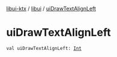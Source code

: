 [libui-ktx](../index.md) / [libui](index.md) / [uiDrawTextAlignLeft](./ui-draw-text-align-left.md)

# uiDrawTextAlignLeft

`val uiDrawTextAlignLeft: `[`Int`](https://kotlinlang.org/api/latest/jvm/stdlib/kotlin/-int/index.html)